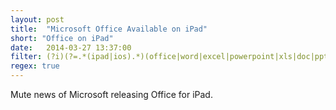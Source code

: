 ```yaml
---
layout: post
title:  "Microsoft Office Available on iPad"
short: "Office on iPad"
date:   2014-03-27 13:37:00
filter: (?i)(?=.*(ipad|ios).*)(office|word|excel|powerpoint|xls|doc|ppt)
regex: true
---
```


Mute news of Microsoft releasing Office for iPad.
